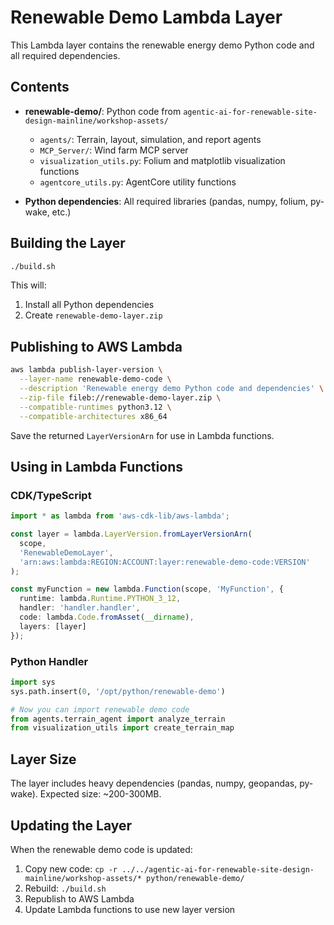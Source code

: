 # Renewable Demo Lambda Layer

This Lambda layer contains the renewable energy demo Python code and all required dependencies.

## Contents

- **renewable-demo/**: Python code from `agentic-ai-for-renewable-site-design-mainline/workshop-assets/`
  - `agents/`: Terrain, layout, simulation, and report agents
  - `MCP_Server/`: Wind farm MCP server
  - `visualization_utils.py`: Folium and matplotlib visualization functions
  - `agentcore_utils.py`: AgentCore utility functions

- **Python dependencies**: All required libraries (pandas, numpy, folium, py-wake, etc.)

## Building the Layer

```bash
./build.sh
```

This will:
1. Install all Python dependencies
2. Create `renewable-demo-layer.zip`

## Publishing to AWS Lambda

```bash
aws lambda publish-layer-version \
  --layer-name renewable-demo-code \
  --description 'Renewable energy demo Python code and dependencies' \
  --zip-file fileb://renewable-demo-layer.zip \
  --compatible-runtimes python3.12 \
  --compatible-architectures x86_64
```

Save the returned `LayerVersionArn` for use in Lambda functions.

## Using in Lambda Functions

### CDK/TypeScript

```typescript
import * as lambda from 'aws-cdk-lib/aws-lambda';

const layer = lambda.LayerVersion.fromLayerVersionArn(
  scope,
  'RenewableDemoLayer',
  'arn:aws:lambda:REGION:ACCOUNT:layer:renewable-demo-code:VERSION'
);

const myFunction = new lambda.Function(scope, 'MyFunction', {
  runtime: lambda.Runtime.PYTHON_3_12,
  handler: 'handler.handler',
  code: lambda.Code.fromAsset(__dirname),
  layers: [layer]
});
```

### Python Handler

```python
import sys
sys.path.insert(0, '/opt/python/renewable-demo')

# Now you can import renewable demo code
from agents.terrain_agent import analyze_terrain
from visualization_utils import create_terrain_map
```

## Layer Size

The layer includes heavy dependencies (pandas, numpy, geopandas, py-wake). Expected size: ~200-300MB.

## Updating the Layer

When the renewable demo code is updated:

1. Copy new code: `cp -r ../../agentic-ai-for-renewable-site-design-mainline/workshop-assets/* python/renewable-demo/`
2. Rebuild: `./build.sh`
3. Republish to AWS Lambda
4. Update Lambda functions to use new layer version

